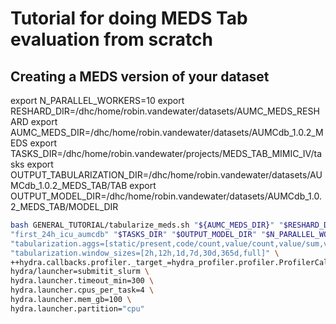 # Tutorial for doing MEDS Tab evaluation from scratch

## Creating a MEDS version of your dataset

export N_PARALLEL_WORKERS=10
export RESHARD_DIR=/dhc/home/robin.vandewater/datasets/AUMC_MEDS_RESHARD
export AUMC_MEDS_DIR=/dhc/home/robin.vandewater/datasets/AUMCdb_1.0.2_MEDS
export TASKS_DIR=/dhc/home/robin.vandewater/projects/MEDS_TAB_MIMIC_IV/tasks
export OUTPUT_TABULARIZATION_DIR=/dhc/home/robin.vandewater/datasets/AUMCdb_1.0.2_MEDS_TAB/TAB
export OUTPUT_MODEL_DIR=/dhc/home/robin.vandewater/datasets/AUMCdb_1.0.2_MEDS_TAB/MODEL_DIR

```bash
bash GENERAL_TUTORIAL/tabularize_meds.sh "${AUMC_MEDS_DIR}" "$RESHARD_DIR" "$OUTPUT_TABULARIZATION_DIR" \
"first_24h_icu_aumcdb" "$TASKS_DIR" "$OUTPUT_MODEL_DIR" "$N_PARALLEL_WORKERS" \
"tabularization.aggs=[static/present,code/count,value/count,value/sum,value/sum_sqd,value/min,value/max]" \
"tabularization.window_sizes=[2h,12h,1d,7d,30d,365d,full]" \
++hydra.callbacks.profiler._target_=hydra_profiler.profiler.ProfilerCallback \
hydra/launcher=submitit_slurm \
hydra.launcher.timeout_min=300 \
hydra.launcher.cpus_per_task=4 \
hydra.launcher.mem_gb=100 \
hydra.launcher.partition="cpu"
```
